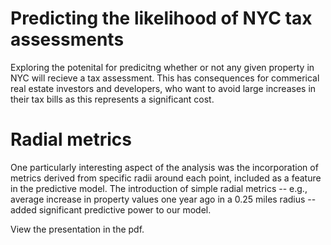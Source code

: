 # Predicting the likelihood of NYC tax assessments

Exploring the potenital for predicitng whether or not any given property in NYC will recieve a tax assessment. This has consequences for commerical real estate investors and developers, who want to avoid large increases in their tax bills as this represents a significant cost. 

# Radial metrics
One particularly interesting aspect of the analysis was the incorporation of metrics derived from specific radii around each point, included as a feature in the predictive model. The introduction of simple radial metrics -- e.g., average increase in property values one year ago in a 0.25 miles radius -- added significant predictive power to our model. 

View the presentation in the pdf. 
